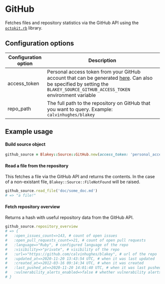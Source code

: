# GitHub
Fetches files and repository statistics via the GitHub API using the [`octokit.rb`](https://github.com/octokit/octokit.rb) library.

## Configuration options

|Configuration option|Description|
|----------------------|-------------|
|access_token|Personal access token from your GitHub account that can be generated [here](https://github.com/settings/tokens). Can also be specified by setting the `BLAKEY_SOURCE_GITHUB_ACCESS_TOKEN` environment variable|
|repo_path|The full path to the repository on GitHub that you want to query. Example: `calvinhughes/blakey`|

## Example usage

#### Build source object
```ruby
github_source = Blakey::Source::GitHub.new(access_token: 'personal_access_token', repo_path: 'calvinhughes/blakey')
```

#### Read a file from the repository
This fetches a file via the GitHub API and returns the contents. In the case of a non-existant file, `Blakey::Source::FileNotFound` will be raised.

```ruby
github_source.read_file('doc/some_doc.md')
# => "a file!"
```

#### Fetch repository overview
Returns a hash with useful repository data from the GitHub API.

```ruby
github_source.repository_overview
# => {
#   :open_issues_count=>143, # count of open issues
#   :open_pull_requests_count=>21, # count of open pull requests
#   :language=>"Ruby", # configured language of the repo
#   :visibility=>"private", # visibility of the repo
#   :url=>"https://github.com/calvinhughes/blakey", # url of the repo
#   :updated_at=>2020-11-20 13:43:54 UTC, # when it was last updated
#   :created_at=>2012-03-16 09:14:34 UTC, # when it was created
#   :last_pushed_at=>2020-11-20 14:01:40 UTC, # when it was last pushed to
#   :vulnerability_alerts_enabled=>false # whether vulnerability alerts are enabled
# }
```
